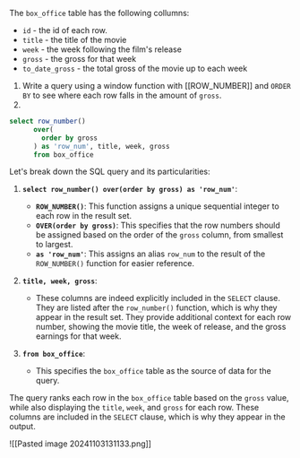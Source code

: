 The `box_office` table has the following collumns:
- `id` - the id of each row.
- `title` - the title of the movie
- `week` - the week following the film's release
- `gross` - the gross for that week
- `to_date_gross` - the total gross of the movie up to each week

1. Write a query using a window function with [[ROW_NUMBER]] and `ORDER BY` to see where each row falls in the amount of `gross`.
2. 
```sql
select row_number()
      over(
        order by gross
      ) as 'row_num', title, week, gross
      from box_office
```
Let's break down the SQL query and its particularities:

1. **`select row_number() over(order by gross) as 'row_num'`**:
   - **`ROW_NUMBER()`**: This function assigns a unique sequential integer to each row in the result set.
   - **`OVER(order by gross)`**: This specifies that the row numbers should be assigned based on the order of the `gross` column, from smallest to largest.
   - **`as 'row_num'`**: This assigns an alias `row_num` to the result of the `ROW_NUMBER()` function for easier reference.

2. **`title, week, gross`**:
   - These columns are indeed explicitly included in the `SELECT` clause. They are listed after the `row_number()` function, which is why they appear in the result set. They provide additional context for each row number, showing the movie title, the week of release, and the gross earnings for that week.

3. **`from box_office`**:
   - This specifies the `box_office` table as the source of data for the query.

The query ranks each row in the `box_office` table based on the `gross` value, while also displaying the `title`, `week`, and `gross` for each row. These columns are included in the `SELECT` clause, which is why they appear in the output.

![[Pasted image 20241103131133.png]]
